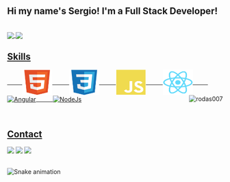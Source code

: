 ## Hi my name's Sergio! I'm a Full Stack Developer! ##
</br>

 <div>
  <a href="https://github.com/rodas007">
    <img align="center" height="170" src="https://github-readme-stats.vercel.app/api/top-langs/?username=rodas007&layout=compact&langs_count=16&theme=dracula"/>
  <img align="center" src="https://github-readme-stats.vercel.app/api?username=rodas007&show_icons=true&theme=dracula&include_all_commits=true&count_private=true&hide=issues"/>
</div>
 
 ## Skills
 

 &nbsp;&nbsp;&nbsp;&nbsp;&nbsp;&nbsp;&nbsp;&nbsp;
 <img align="center" alt="HTML" height="60" width="70" src="https://raw.githubusercontent.com/devicons/devicon/master/icons/html5/html5-original.svg">
 &nbsp;&nbsp;&nbsp;&nbsp;&nbsp;&nbsp;&nbsp;&nbsp;
  <img align="center" alt="CSS" height="60" width="70" src="https://raw.githubusercontent.com/devicons/devicon/master/icons/css3/css3-original.svg">
 &nbsp;&nbsp;&nbsp;&nbsp;&nbsp;&nbsp;&nbsp;&nbsp;
  <img align="center" alt="Js" height="60" width="70" src="https://raw.githubusercontent.com/devicons/devicon/master/icons/javascript/javascript-plain.svg">
 &nbsp;&nbsp;&nbsp;&nbsp;&nbsp;&nbsp;&nbsp;&nbsp;
 <img align="center" alt="React" height="60" width="70" src="https://raw.githubusercontent.com/devicons/devicon/master/icons/react/react-original.svg">
 &nbsp;&nbsp;&nbsp;&nbsp;&nbsp;&nbsp;&nbsp;&nbsp;
  <img align="center" alt="Angular" height="60" width="70" src="https://cdn.jsdelivr.net/gh/devicons/devicon/icons/angularjs/angularjs-original.svg" />
   &nbsp;&nbsp;&nbsp;&nbsp;&nbsp;&nbsp;&nbsp;&nbsp;
 <img align="center" alt="NodeJs" height="60" width="70" src="https://cdn.jsdelivr.net/gh/devicons/devicon/icons/nodejs/nodejs-original.svg">
  <img align="right" height="180em" alt="rodas007" src="https://media.giphy.com/media/l44Qqz6gO6JiVV3pu/giphy.gif">
</div>
 </br>
 
## Contact 
<div> 
 <a href="https://www.sergioproba.com" target="_blank"><img src="https://img.shields.io/badge/portfolio-0A0A0A?style=for-the-badge&logo=dev.to&logoColor=white" target="_blank"></a>
  <a href="https://www.linkedin.com/in/sergioproba" target="_blank"><img src="https://img.shields.io/badge/-LinkedIn-%230077B5?style=for-the-badge&logo=linkedin&logoColor=white" target="_blank"></a> 
  <a href = "mailto:sergioproba@gmail.com"><img src="https://img.shields.io/badge/-Gmail-%23EA4335?style=for-the-badge&logo=gmail&logoColor=white" target="_blank"></a>

</br>
</br>
  

  ![Snake animation](https://github.com/rodas007/rodas007/blob/output/github-contribution-grid-snake.svg)

</div>

